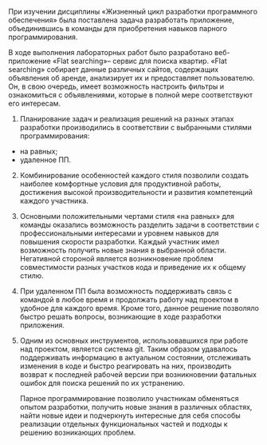 При изучении дисциплины «Жизненный цикл разработки программного обеспечения» была поставлена задача разработать приложение, объединившись в команды для приобретения навыков парного программирования.

В ходе выполнения лабораторных работ было разработано веб-приложение «Flat searching»– сервис для поиска квартир. «Flat searching» собирает данные различных сайтов, содержащих объявления об аренде, анализирует их и предоставляет пользователю. Он, в свою очередь, имеет возможность настроить фильтры и ознакомиться с объявлениями, которые в полной мере соответствуют его интересам.

1. Планирование задач и реализация решений на разных этапах разработки производились в соответствии с выбранными стилями программирования: 

- на равных;
- удаленное ПП.

2. Комбинирование особенностей каждого стиля позволили создать наиболее комфортные условия для продуктивной работы, достижения высокой производительности и развития компетенций каждого участника. 

3. Основными положительными чертами стиля «на равных» для команды оказались возможность разделить задачи в соответствии с профессиональными интересами и уровнем навыков для повышения скорости разработки. Каждый участник имел возможность получить новые знания в выбранной области. Негативной стороной является возникновение проблем совместимости разных участков кода и приведение их к общему стилю. 

4. При удаленном ПП была возможность поддерживать связь с командой в любое время и продолжать работу над проектом в удобное для каждого время. Кроме того, данное решение позволяло быстро решать вопросы, возникающие в ходе разработки приложения. 

5. Одним из основных инструментов, использовавшихся при работе над проектом, является система git. Таким образом удавалось поддерживать информацию в актуальном состоянии, отслеживать изменения в коде и быстро реагировать на них, производить возврат к последней рабочей версии при возникновении фатальных ошибок для поиска решений по их устранению.

   Парное программирование позволило участникам обменяться опытом разработки, получить новые знания в различных областях, найти новые идеи и подчеркнуть интересные для себя способы реализации отдельных функциональных частей и подходы к решению возникающих проблем.